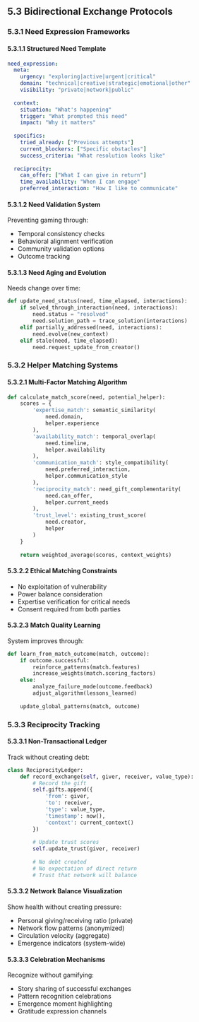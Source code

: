 ## 5.3 Bidirectional Exchange Protocols

### 5.3.1 Need Expression Frameworks

#### 5.3.1.1 Structured Need Template

```yaml
need_expression:
  meta:
    urgency: "exploring|active|urgent|critical"
    domain: "technical|creative|strategic|emotional|other"
    visibility: "private|network|public"
    
  context:
    situation: "What's happening"
    trigger: "What prompted this need"
    impact: "Why it matters"
    
  specifics:
    tried_already: ["Previous attempts"]
    current_blockers: ["Specific obstacles"]
    success_criteria: "What resolution looks like"
    
  reciprocity:
    can_offer: ["What I can give in return"]
    time_availability: "When I can engage"
    preferred_interaction: "How I like to communicate"
```

#### 5.3.1.2 Need Validation System

Preventing gaming through:
- Temporal consistency checks
- Behavioral alignment verification
- Community validation options
- Outcome tracking

#### 5.3.1.3 Need Aging and Evolution

Needs change over time:

```python
def update_need_status(need, time_elapsed, interactions):
    if solved_through_interaction(need, interactions):
        need.status = "resolved"
        need.solution_path = trace_solution(interactions)
    elif partially_addressed(need, interactions):
        need.evolve(new_context)
    elif stale(need, time_elapsed):
        need.request_update_from_creator()
```

### 5.3.2 Helper Matching Systems

#### 5.3.2.1 Multi-Factor Matching Algorithm

```python
def calculate_match_score(need, potential_helper):
    scores = {
        'expertise_match': semantic_similarity(
            need.domain, 
            helper.experience
        ),
        'availability_match': temporal_overlap(
            need.timeline,
            helper.availability  
        ),
        'communication_match': style_compatibility(
            need.preferred_interaction,
            helper.communication_style
        ),
        'reciprocity_match': need_gift_complementarity(
            need.can_offer,
            helper.current_needs
        ),
        'trust_level': existing_trust_score(
            need.creator,
            helper
        )
    }
    
    return weighted_average(scores, context_weights)
```

#### 5.3.2.2 Ethical Matching Constraints

- No exploitation of vulnerability
- Power balance consideration
- Expertise verification for critical needs
- Consent required from both parties

#### 5.3.2.3 Match Quality Learning

System improves through:
```python
def learn_from_match_outcome(match, outcome):
    if outcome.successful:
        reinforce_patterns(match.features)
        increase_weights(match.scoring_factors)
    else:
        analyze_failure_mode(outcome.feedback)
        adjust_algorithm(lessons_learned)
    
    update_global_patterns(match, outcome)
```

### 5.3.3 Reciprocity Tracking

#### 5.3.3.1 Non-Transactional Ledger

Track without creating debt:

```python
class ReciprocityLedger:
    def record_exchange(self, giver, receiver, value_type):
        # Record the gift
        self.gifts.append({
            'from': giver,
            'to': receiver,
            'type': value_type,
            'timestamp': now(),
            'context': current_context()
        })
        
        # Update trust scores
        self.update_trust(giver, receiver)
        
        # No debt created
        # No expectation of direct return
        # Trust that network will balance
```

#### 5.3.3.2 Network Balance Visualization

Show health without creating pressure:
- Personal giving/receiving ratio (private)
- Network flow patterns (anonymized)
- Circulation velocity (aggregate)
- Emergence indicators (system-wide)

#### 5.3.3.3 Celebration Mechanisms

Recognize without gamifying:
- Story sharing of successful exchanges
- Pattern recognition celebrations
- Emergence moment highlighting
- Gratitude expression channels

